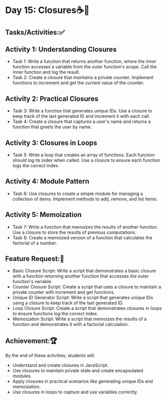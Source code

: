# Day 15: Closures☕🚀
## Tasks/Activities:✅
## Activity 1: Understanding Closures

- Task 1: Write a function that returns another function, where the inner function accesses a variable from the outer function's scope. Call the inner function and log the result.
- Task 2: Create a closure that maintains a private counter. Implement functions to increment and get the current value of the counter.
## Activity 2: Practical Closures

- Task 3: Write a function that generates unique IDs. Use a closure to keep track of the last generated ID and increment it with each call.
- Task 4: Create a closure that captures a user's name and returns a function that greets the user by name.
## Activity 3: Closures in Loops

- Task 5: Write a loop that creates an array of functions. Each function should log its index when called. Use a closure to ensure each function logs the correct index.
## Activity 4: Module Pattern

- Task 6: Use closures to create a simple module for managing a collection of items. Implement methods to add, remove, and list items.
## Activity 5: Memoization

- Task 7: Write a function that memoizes the results of another function. Use a closure to store the results of previous computations.
- Task 8: Create a memoized version of a function that calculates the factorial of a number.
## Feature Request:📲
- Basic Closure Script: Write a script that demonstrates a basic closure with a function returning another function that accesses the outer function's variable.
- Counter Closure Script: Create a script that uses a closure to maintain a private counter with increment and get functions.
- Unique ID Generator Script: Write a script that generates unique IDs using a closure to keep track of the last generated ID.
- Loop Closure Script: Create a script that demonstrates closures in loops to ensure functions log the correct index.
- Memoization Script: Write a script that memoizes the results of a function and demonstrates it with a factorial calculation.
## Achievement:🏆
By the end of these activities, students will:

- Understand and create closures in JavaScript.
- Use closures to maintain private state and create encapsulated modules.
- Apply closures in practical scenarios like generating unique IDs and memoization.
- Use closures in loops to capture and use variables correctly.
